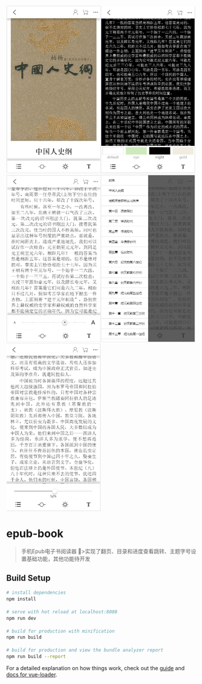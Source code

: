 <img src="https://raw.githubusercontent.com/kchsw/Hello-Github/master/image/ep-001.JPG" width="250"><img src="https://raw.githubusercontent.com/kchsw/Hello-Github/master/image/ep-002.JPG" width="250"><img src="https://raw.githubusercontent.com/kchsw/Hello-Github/master/image/ep-003.JPG" width="250"><img src="https://raw.githubusercontent.com/kchsw/Hello-Github/master/image/ep-004.JPG" width="250"><img src="https://raw.githubusercontent.com/kchsw/Hello-Github/master/image/ep-005.JPG" width="250">
# epub-book
  >手机Epub电子书阅读器
>实现了翻页、目录和进度查看跳转、主题字号设置基础功能，其他功能待开发


## Build Setup

``` bash
# install dependencies
npm install

# serve with hot reload at localhost:8080
npm run dev

# build for production with minification
npm run build

# build for production and view the bundle analyzer report
npm run build --report
```

For a detailed explanation on how things work, check out the [guide](http://vuejs-templates.github.io/webpack/) and [docs for vue-loader](http://vuejs.github.io/vue-loader).
